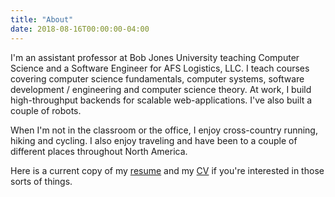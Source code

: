 ```yaml
---
title: "About"
date: 2018-08-16T00:00:00-04:00
---
```


I'm an assistant professor at Bob Jones University teaching Computer Science and a Software Engineer for AFS Logistics, LLC.  I teach courses covering computer science fundamentals, computer systems, software development / engineering and computer science theory.  At work, I build high-throughput backends for scalable web-applications.  I've also built a couple of robots.

When I'm not in the classroom or the office, I enjoy cross-country running, hiking and cycling. I also enjoy traveling and have been to a couple of different places throughout North America.

Here is a current copy of my [resume](https://s3.amazonaws.com/bulletshot60-website/pdf/current-resume.pdf) and my [CV](https://s3.amazonaws.com/bulletshot60-website/pdf/current-cv.pdf) if you're interested in those sorts of things.
